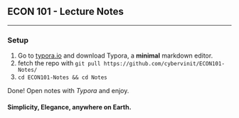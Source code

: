 ## ECON 101 - Lecture Notes

------

### Setup

1. Go to [typora.io](https://typora.io/) and download Typora, a **minimal** markdown editor.
2. fetch the repo with `git pull https://github.com/cybervinit/ECON101-Notes/` 
3. `cd ECON101-Notes && cd Notes` 

Done! Open notes with *Typora* and enjoy.



#### Simplicity, Elegance, anywhere on Earth.

